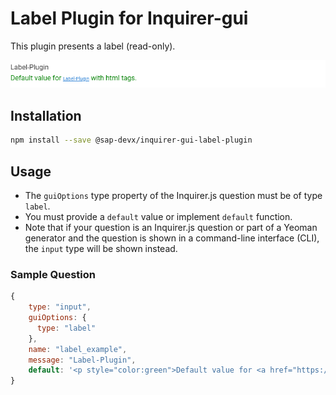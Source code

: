 # Label Plugin for Inquirer-gui

This plugin presents a label (read-only).

![Inquirer-gui Label](./label.png)

## Installation

```sh
npm install --save @sap-devx/inquirer-gui-label-plugin
```

## Usage

- The `guiOptions` type property of the Inquirer.js question must be of type `label`.
- You must provide a `default` value or implement `default` function.
- Note that if your question is an Inquirer.js question or part of a Yeoman generator and the question is shown in a command-line interface (CLI), the `input` type will be shown instead.

### Sample Question

```js
{
    type: "input",
    guiOptions: {
      type: "label"
    },
    name: "label_example",
    message: "Label-Plugin",
    default: '<p style="color:green">Default value for <a href="https://github.com/SAP/inquirer-gui/tree/master/label-plugin">Label-Plugin</a> with html tags.</p>'
}
```
